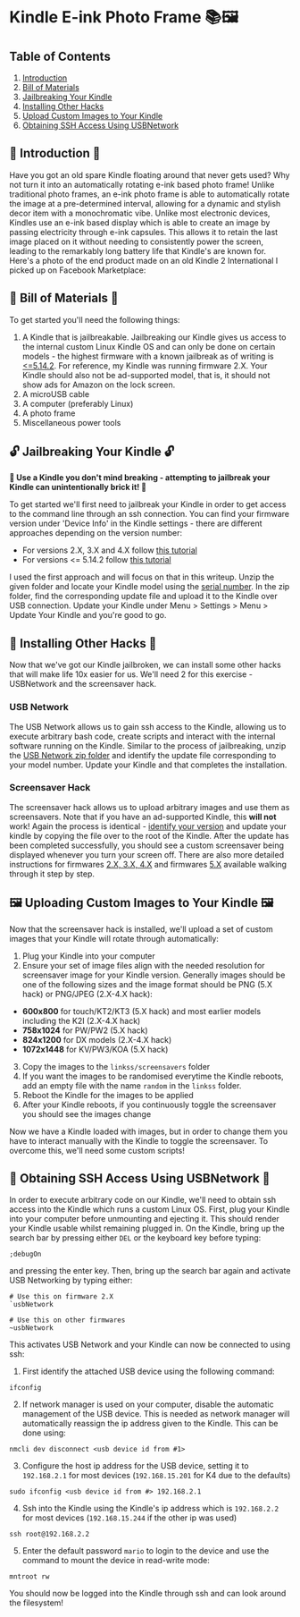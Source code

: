 # Kindle E-ink Photo Frame 📚️🖼️

## Table of Contents

1. [Introduction](#introduction)
2. [Bill of Materials](#bom)
3. [Jailbreaking Your Kindle](#jailbreak)
4. [Installing Other Hacks](#hacks)
5. [Upload Custom Images to Your Kindle](#upload)
6. [Obtaining SSH Access Using USBNetwork](#ssh)


## 🏁 Introduction <a name="introduction"/> 🏁

Have you got an old spare Kindle floating around that never gets used? Why not turn it into an automatically rotating e-ink based photo frame! Unlike traditional photo frames, an e-ink photo frame is able to automatically rotate the image at a pre-determined interval, allowing for a dynamic and stylish decor item with a monochromatic vibe. Unlike most electronic devices, Kindles use an e-ink based display which is able to create an image by passing electricity through e-ink capsules. This allows it to retain the last image placed on it without needing to consistently power the screen, leading to the remarkably long battery life that Kindle's are known for. Here's a photo of the end product made on an old Kindle 2 International I picked up on Facebook Marketplace:

## 📜 Bill of Materials <a name="bom"/> 📜

To get started you'll need the following things:

1. A Kindle that is jailbreakable. Jailbreaking our Kindle gives us access to the internal custom Linux Kindle OS and can only be done on certain models - the highest firmware with a known jailbreak as of writing is [<=5.14.2](https://www.mobileread.com/forums/showthread.php?t=346037). For reference, my Kindle was running firmware 2.X. Your Kindle should also not be ad-supported model, that is, it should not show ads for Amazon on the lock screen.
2. A microUSB cable
3. A computer (preferably Linux)
4. A photo frame
5. Miscellaneous power tools

## 🔓️ Jailbreaking Your Kindle <a name="jailbreak"/> 🔓️

**🚨 Use a Kindle you don't mind breaking - attempting to jailbreak your Kindle can unintentionally brick it! 🚨**

To get started we'll first need to jailbreak your Kindle in order to get access to the command line through an ssh connection. You can find your firmware version under 'Device Info' in the Kindle settings - there are different approaches depending on the version number:

- For versions 2.X, 3.X and 4.X follow [this tutorial](https://www.mobileread.com/forums/showthread.php?t=88004)
- For versions <= 5.14.2 follow [this tutorial](https://www.mobileread.com/forums/showthread.php?t=346037)

I used the first approach and will focus on that in this writeup. Unzip the given folder and locate your Kindle model using the [serial number](https://wiki.mobileread.com/wiki/Kindle_Serial_Numbers). In the zip folder, find the corresponding update file and upload it to the Kindle over USB connection. Update your Kindle under Menu > Settings > Menu > Update Your Kindle and you're good to go.

## 👾 Installing Other Hacks <a name="hacks"/> 👾

Now that we've got our Kindle jailbroken, we can install some other hacks that will make life 10x easier for us. We'll need 2 for this exercise - USBNetwork and the screensaver hack.

### USB Network

The USB Network allows us to gain ssh access to the Kindle, allowing us to execute arbitrary bash code, create scripts and interact with the internal software running on the Kindle. Similar to the process of jailbreaking, unzip the [USB Network zip folder](https://www.mobileread.com/forums/showthread.php?t=88004) and identify the update file corresponding to your model number. Update your Kindle and that completes the installation.

### Screensaver Hack

The screensaver hack allows us to upload arbitrary images and use them as screensavers. Note that if you have an ad-supported Kindle, this **will not** work! Again the process is identical - [identify your version](https://www.mobileread.com/forums/showthread.php?t=88004) and update your kindle by copying the file over to the root of the Kindle. After the update has been completed successfully, you should see a custom screensaver being displayed whenever you turn your screen off. There are also more detailed instructions for firmwares [2.X, 3.X, 4.X](https://wiki.mobileread.com/wiki/Kindle_Screen_Saver_Hack_for_all_2.x%2C_3.x_&_4.x_Kindles) and firmwares [5.X](https://www.mobileread.com/forums/showthread.php?t=195474) available walking through it step by step.

## 🖼️ Uploading Custom Images to Your Kindle <a name="upload"/> 🖼️

Now that the screensaver hack is installed, we'll upload a set of custom images that your Kindle will rotate through automatically:

1. Plug your Kindle into your computer
2. Ensure your set of image files align with the needed resolution for screensaver image for your Kindle version. Generally images should be one of the following sizes and the image format should be PNG (5.X hack) or PNG/JPEG (2.X-4.X hack):
- **600x800** for touch/KT2/KT3 (5.X hack) and most earlier models including the K2I (2.X-4.X hack) 
- **758x1024** for PW/PW2 (5.X hack) 
- **824x1200** for DX models (2.X-4.X hack)
- **1072x1448** for KV/PW3/KOA (5.X hack)
3. Copy the images to the `linkss/screensavers` folder
4. If you want the images to be randomised everytime the Kindle reboots, add an empty file with the name `random` in the `linkss` folder.
5. Reboot the Kindle for the images to be applied
6. After your Kindle reboots, if you continuously toggle the screensaver you should see the images change

Now we have a Kindle loaded with images, but in order to change them you have to interact manually with the Kindle to toggle the screensaver. To overcome this, we'll need some custom scripts!

## 📶 Obtaining SSH Access Using USBNetwork <a name="ssh"/> 📶

In order to execute arbitrary code on our Kindle, we'll need to obtain ssh access into the Kindle which runs a custom Linux OS. First, plug your Kindle into your computer before unmounting and ejecting it. This should render your Kindle usable whilst remaining plugged in. On the Kindle, bring up the search bar by pressing either `DEL` or the keyboard key before typing:

```[bash]
;debugOn
```

and pressing the enter key. Then, bring up the search bar again and activate USB Networking by typing either:

```[bash]
# Use this on firmware 2.X
`usbNetwork

# Use this on other firmwares
~usbNetwork
```

This activates USB Network and your Kindle can now be connected to using ssh:

1. First identify the attached USB device using the following command:

```
ifconfig
```

2. If network manager is used on your computer, disable the automatic management of the USB device. This is needed as network manager will automatically reassign the ip address given to the Kindle. This can be done using:

```
nmcli dev disconnect <usb device id from #1>
```

3. Configure the host ip address for the USB device, setting it to `192.168.2.1` for most devices (`192.168.15.201` for K4 due to the defaults)

```
sudo ifconfig <usb device id from #> 192.168.2.1
```

4. Ssh into the Kindle using the Kindle's ip address which is `192.168.2.2` for most devices (`192.168.15.244` if the other ip was used)

```
ssh root@192.168.2.2
```

5. Enter the default password `mario` to login to the device and use the command to mount the device in read-write mode:

```
mntroot rw
```

You should now be logged into the Kindle through ssh and can look around the filesystem!
